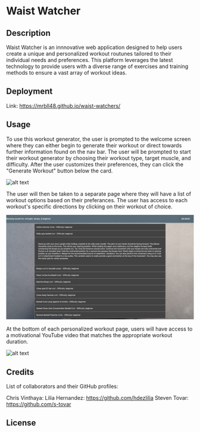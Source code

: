 # Waist Watcher

## Description

Waist Watcher is an innnovative web application designed to help users create a unique and personalized workout routunes tailored to their individual needs and preferences. This platform leverages the latest technology to provide users with a diverse range of exercises and training methods to ensure a vast array of workout ideas. 

## Deployment 

Link: https://mrbll48.github.io/waist-watchers/

## Usage

To use this workout generator, the user is prompted to the welcome screen where they can either begin to generate their workout or direct towards further information found on the nav bar. The user will be prompted to start their workout generator by choosing their workout type, target muscle, and difficulty. After the user customizes their preferences, they can click the "Generate Workout" button below the card. 

![alt text](./images/Screenshot%202023-05-04%20at%2010.32.12%20AM.png)

The user will then be taken to a separate page where they will have a list of workout options based on their preferances. The user has access to each workout's specific directions by clicking on their workout of choice. 

![alt text](./images/Screenshot%202023-05-04%20at%2010.38.05%20AM.png)

At the bottom of each personalized workout page, users will have access to a motivational YouTube video that matches the appropriate workout duration.

![alt text](./images/Screenshot%202023-05-04%20at%2010.44.44%20AM.png)

## Credits

List of collaborators and their GitHub profiles:  

Chris Vinthaya: 
Lilia Hernandez: https://github.com/hdezlilia
Steven Tovar: https://github.com/s-tovar

## License

